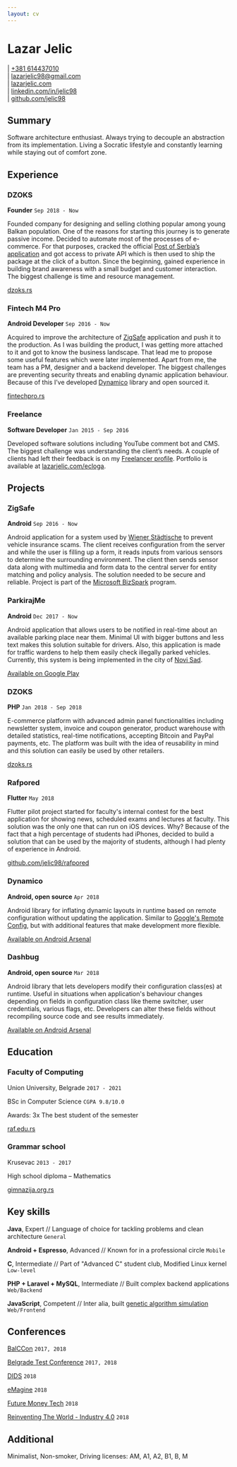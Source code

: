 ```yaml
---
layout: cv
---
```

# Lazar Jelic

<div id="webaddress">
	<div>
		| <a href="tel:+381614437010">+381 614437010</a>
		<br/>
		| <a href="mailto:lazarjelic98@gmail.com">lazarjelic98@gmail.com</a>
		<br/>
		| <a href="https://www.lazarjelic.com">lazarjelic.com</a>
		<br/>
		| <a href="https://www.linkedin.com/in/jelic98">linkedin.com/in/jelic98</a>
		<br/>
		| <a href="https://www.github.com/jelic98">github.com/jelic98</a>
	</div>
</div>

## Summary
Software architecture enthusiast.
Always trying to decouple an abstraction from its implementation.
Living a Socratic lifestyle and constantly learning while staying out of comfort zone.

## Experience

### DZOKS
__Founder__
`Sep 2018 - Now`

Founded company for designing and selling clothing popular among young Balkan population.
One of the reasons for starting this journey is to generate passive income.
Decided to automate most of the processes of e-commerce.
For that purposes, cracked the official [Post of Serbia’s application](https://play.google.com/store/apps/details?id=rs.assecosee.pttandroidapp) and got access to private API which is then used to ship the package at the click of a button.
Since the beginning, gained experience in building brand awareness with a small budget and customer interaction.
The biggest challenge is time and resource management.

[dzoks.rs](https://www.dzoks.rs)

### Fintech M4 Pro
__Android Developer__
`Sep 2016 - Now`

Acquired to improve the architecture of [ZigSafe](#zigsafe) application and push it to the production.
As I was building the product, I was getting more attached to it and got to know the business landscape.
That lead me to propose some useful features which were later implemented.
Apart from me, the team has a PM, designer and a backend developer.
The biggest challenges are preventing security threats and enabling dynamic application behaviour.
Because of this I’ve developed [Dynamico](https://android-arsenal.com/details/1/6926) library and open sourced it.

[fintechpro.rs](http://fintechpro.rs)

### Freelance
__Software Developer__
`Jan 2015 - Sep 2016`

Developed software solutions including YouTube comment bot and CMS.
The biggest challenge was understanding the client’s needs.
A couple of clients had left their feedback is on my [Freelancer profile](https://www.freelancer.com/u/jelic).
Portfolio is available at [lazarjelic.com/ecloga](https://lazarjelic.com/ecloga).

## Projects

### ZigSafe
__Android__
`Sep 2016 - Now`

Android application for a system used by [Wiener Städtische](https://wiener.co.rs) to prevent vehicle insurance scams.
The client receives configuration from the server and while the user is filling up a form, it reads inputs from various sensors to determine the surrounding environment.
The client then sends sensor data along with multimedia and form data to the central server for entity matching and policy analysis.
The solution needed to be secure and reliable.
Project is part of the [Microsoft BizSpark](https://startups.microsoft.com) program.

### ParkirajMe
__Android__
`Dec 2017 - Now`

Android application that allows users to be notified in real-time about an available parking place near them.
Minimal UI with bigger buttons and less text makes this solution suitable for drivers.
Also, this application is made for traffic wardens to help them easily check illegally parked vehicles.
Currently, this system is being implemented in the city of [Novi Sad](https://en.wikipedia.org/wiki/Novi_Sad).

[Available on Google Play](https://play.google.com/store/apps/details?id=com.synvolt.parkirajme)

### DZOKS
__PHP__
`Jan 2018 - Sep 2018`

E-commerce platform with advanced admin panel functionalities including newsletter system, invoice and coupon generator, product warehouse with detailed statistics, real-time notifications, accepting Bitcoin and PayPal payments, etc.
The platform was built with the idea of reusability in mind and this solution can easily be used by other retailers.

[dzoks.rs](https://www.dzoks.rs)

### Rafpored
__Flutter__
`May 2018`

Flutter pilot project started for faculty's internal contest for the best application for showing news, scheduled exams and lectures at faculty.
This solution was the only one that can run on iOS devices.
Why?
Because of the fact that a high percentage of students had iPhones, decided to build a solution that can be used by the majority of students, although I had plenty of experience in Android.

[github.com/jelic98/rafpored](https://www.github.com/jelic98/rafpored)

### Dynamico
__Android, open source__
`Apr 2018`

Android library for inflating dynamic layouts in runtime based on remote configuration without updating the application.
Similar to [Google's Remote Config](https://firebase.google.com/docs/remote-config), but with additional features that make development more flexible.

[Available on Android Arsenal](https://android-arsenal.com/details/1/6926)

### Dashbug
__Android, open source__
`Mar 2018`

Android library that lets developers modify their configuration class(es) at runtime.
Useful in situations when application's behaviour changes depending on fields in configuration class like theme switcher, user credentials, various flags, etc.
Developers can alter these fields without recompiling source code and see results immediately.

[Available on Android Arsenal](https://android-arsenal.com/details/1/6891)

## Education

### Faculty of Computing
Union University, Belgrade
`2017 - 2021`

BSc in Computer Science 
`CGPA 9.8/10.0`

Awards: 3x The best student of the semester

[raf.edu.rs](https://raf.edu.rs)

### Grammar school
Krusevac
`2013 - 2017`

High school diploma – Mathematics

[gimnazija.org.rs](http://gimnazija.org.rs)

## Key skills

__Java__, Expert
// Language of choice for tackling problems and clean architecture
`General`

__Android + Espresso__, Advanced
// Known for in a professional circle
`Mobile`

__C__, Intermediate
// Part of "Advanced C" student club, Modified Linux kernel
`Low-level`

__PHP + Laravel + MySQL__, Intermediate
// Built complex backend applications
`Web/Backend`

__JavaScript__, Competent
// Inter alia, built [genetic algorithm simulation](https://lazarjelic.com/ecloga/projects/genetic)
`Web/Frontend`

## Conferences

[BalCCon](https://2k19.balccon.org)
`2017, 2018`

[Belgrade Test Conference](https://bg-testconference.rs)
`2017, 2018`

[DIDS](https://dids.rs)
`2018`

[eMagine](https://emagine.rs)
`2018`

[Future Money Tech](https://startit.rs/future-money-tech)
`2018`

[Reinventing The World - Industry 4.0](https://ntpark-conf.rs)
`2018`

## Additional

Minimalist, Non-smoker, Driving licenses: AM, A1, A2, B1, B, M

